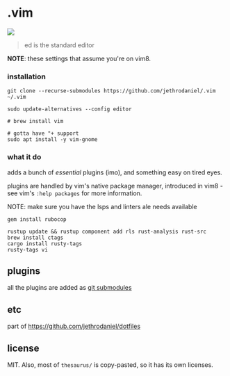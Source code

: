 # .vim

![](https://img.shields.io/github/license/jethrodaniel/.vim.svg)

> ed is the standard editor

**NOTE**: these settings that assume you're on vim8.

### installation

```
git clone --recurse-submodules https://github.com/jethrodaniel/.vim ~/.vim

sudo update-alternatives --config editor

# brew install vim

# gotta have "+ support
sudo apt install -y vim-gnome
```

### what it do

adds a bunch of _essential_ plugins (imo), and something easy on tired eyes.

plugins are handled by vim's native package manager, introduced in vim8 - see
vim's `:help packages` for more information.

NOTE: make sure you have the lsps and linters ale needs available

```
gem install rubocop

rustup update && rustup component add rls rust-analysis rust-src
brew install ctags
cargo install rusty-tags
rusty-tags vi
```

## plugins

all the plugins are added as [git submodules](.gitmodules)

## etc

part of https://github.com/jethrodaniel/dotfiles

## license

MIT. Also, most of `thesaurus/` is copy-pasted, so it has its own licenses.
